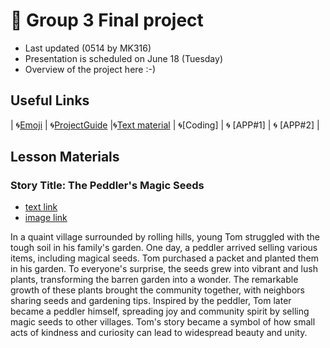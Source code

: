 # 📙 Group 3 Final project 
+ Last updated (0514 by MK316)
+ Presentation is scheduled on June 18 (Tuesday)
+ Overview of the project here :-)

## Useful Links
| 🌀[Emoji](https://gist.github.com/rxaviers/7360908) | 🌀[ProjectGuide](https://github.com/MK316/Spring2024/blob/main/DLTESOL/project/README.md) |🌀[Text material](https://raw.githubusercontent.com/MK316/Spring2024/main/DLTESOL/project/story03.txt) | 🌀[Coding] | 🌀 [APP#1] | 🌀 [APP#2] |

## Lesson Materials

### Story Title: The Peddler's Magic Seeds 
+ [text link](https://raw.githubusercontent.com/MK316/Spring2024/main/DLTESOL/project/story03.txt)
+ [image link](https://github.com/MK316/Spring2024/blob/main/DLTESOL/project/Story03.png)

**<Synopsis>**
In a quaint village surrounded by rolling hills, young Tom struggled with the tough soil in his family's garden. One day, a peddler arrived selling various items, including magical seeds. Tom purchased a packet and planted them in his garden. To everyone's surprise, the seeds grew into vibrant and lush plants, transforming the barren garden into a wonder. The remarkable growth of these plants brought the community together, with neighbors sharing seeds and gardening tips. Inspired by the peddler, Tom later became a peddler himself, spreading joy and community spirit by selling magic seeds to other villages. Tom's story became a symbol of how small acts of kindness and curiosity can lead to widespread beauty and unity.
